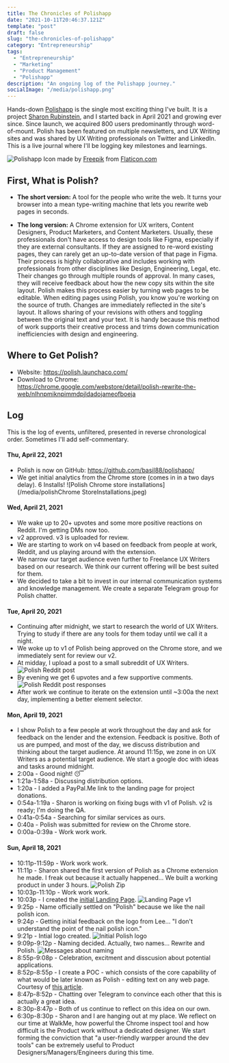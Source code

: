 ```yaml
---
title: The Chronicles of Polishapp
date: "2021-10-11T20:46:37.121Z"
template: "post"
draft: false
slug: "the-chronicles-of-polishapp"
category: "Entrepreneurship"
tags:
  - "Entrepreneurship"
  - "Marketing"
  - "Product Management"
  - "Polishapp"
description: "An ongoing log of the Polishapp journey."
socialImage: "/media/polishapp.png"
---
```


Hands-down [Polishapp](https://polish.launchaco.com/) is the single most exciting thing I've built. It is a project [Sharon Rubinstein](https://www.linkedin.com/in/sharon-rubinstein/), and I started back in April 2021 and growing ever since. Since launch, we acquired 800 users predominantly through word-of-mount. Polish has been featured on multiple newsletters, and UX Writing sites and was shared by UX Writing professionals on Twitter and LinkedIn. This is a live journal where I'll be logging key milestones and learnings.

![Polishapp](/media/polishapp.png) Icon made by [Freepik](https://www.flaticon.com/authors/freepik) from [Flaticon.com](https://www.flaticon.com/)

## First, What is Polish?
- **The short version:**
A tool for the people who write the web. It turns your browser into a mean type-writing machine that lets you rewrite web pages in seconds.

- **The long version:**
A Chrome extension for UX writers, Content Designers, Product Marketers, and Content Marketers. Usually, these professionals don't have access to design tools like Figma, especially if they are external consultants. If they are assigned to re-word existing pages, they can rarely get an up-to-date version of that page in Figma. Their process is highly collaborative and includes working with professionals from other disciplines like Design, Engineering, Legal, etc. Their changes go through multiple rounds of approval. In many cases, they will receive feedback about how the new copy sits within the site layout.
Polish makes this process easier by turning web pages to be editable. 
When editing pages using Polish, you know you're working on the source of truth. Changes are immediately reflected in the site's layout. It allows sharing of your revisions with others and toggling between the original text and your text.
It is handy because this method of work supports their creative process and trims down communication inefficiencies with design and engineering.

## Where to Get Polish?
- Website: https://polish.launchaco.com/
- Download to Chrome: https://chrome.google.com/webstore/detail/polish-rewrite-the-web/nlhnpmiknpimmdpjldadojameofboeja

## Log
This is the log of events, unfiltered, presented in reverse chronological order. Sometimes I'll add self-commentary.

#### Thu, April 22, 2021
- Polish is now on GitHub: https://github.com/basil88/polishapp/
- We get initial analytics from the Chrome store (comes in in a two days delay). 6 Installs! 
![Polish Chrome store installations](/media/polishChrome StoreInstallations.jpeg)

#### Wed, April 21, 2021
- We wake up to 20+ upvotes and some more positive reactions on Reddit. I'm getting DMs now too.
- v2 approved. v3 is uploaded for review.
- We are starting to work on v4 based on feedback from people at work, Reddit, and us playing around with the extension.
- We narrow our target audience even further to Freelance UX Writers based on our research. We think our current offering will be best suited for them.
- We decided to take a bit to invest in our internal communication systems and knowledge management. We create a separate Telegram group for Polish chatter.


#### Tue, April 20, 2021
- Continuing after midnight, we start to research the world of UX Writers. Trying to study if there are any tools for them today until we call it a night. 
- We woke up to v1 of Polish being approved on the Chrome store, and we immediately sent for review our v2. 
- At midday, I upload a post to a small subreddit of UX Writers.
![Polish Reddit post](/media/polishredditpost.png)
- By evening we get 6 upvotes and a few supportive comments.
![Polish Reddit post responses](/media/polishredditpostresponses.jpeg)
- After work we continue to iterate on the extension until ~3:00a the next day, implementing a better element selector.

#### Mon, April 19, 2021
- I show Polish to a few people at work throughout the day and ask for feedback on the lender and the extension. Feedback is positive. Both of us are pumped, and most of the day, we discuss distribution and thinking about the target audience. At around 11:15p, we zone in on UX Writers as a potential target audience. We start a google doc with ideas and tasks around midnight. 
- 2:00a - Good night! 😴
- 1:21a-1:58a - Discussing distribution options.
- 1:20a - I added a PayPal.Me link to the landing page for project donations.
- 0:54a-1:19a - Sharon is working on fixing bugs with v1 of Polish. v2 is ready; I'm doing the QA.
- 0:41a-0:54a - Searching for similar services as ours.
- 0:40a - Polish was submitted for review on the Chrome store.
- 0:00a-0:39a - Work work work.

#### Sun, April 18, 2021
- 10:11p-11:59p - Work work work.
- 11:11p - Sharon shared the first version of Polish as a Chrome extension he made. I freak out because it actually happened... We built a working product in under 3 hours.
![Polish Zip](/media/polishzip.png)
- 10:03p-11:10p - Work work work.
- 10:03p - I created the [initial Landing Page](https://polish.launchaco.com/).
![Landing Page v1](/media/LandingPagev1.png)
- 9:25p - Name officially settled on "Polish" because we like the nail polish icon.
- 9:24p - Getting initial feedback on the logo from Lee... "I don't understand the point of the nail polish icon."
- 9:21p - Intial logo created.
![Initial Polish logo](/media/initialPolishLogo.jpg)
- 9:09p-9:12p - Naming decided. Actually, two names... Rewrite and Polish.
![Messages about naming](/media/namingConversationPolish.png)
- 8:55p-9:08p - Celebration, excitment and disscusion about potential applications.
- 8:52p-8:55p - I create a POC - which consists of the core capability of what would be later known as Polish - editing text on any web page. Courtesy of [this article](https://www.pagecloud.com/blog/how-to-edit-your-website).
- 8:47p-8:52p - Chatting over Telegram to convince each other that this is actually a great idea.
- 8:30p-8:47p - Both of us continue to reflect on this idea on our own.
- 6:30p-8:30p - Sharon and I are hanging out at my place. We reflect on our time at WalkMe, how powerful the Chrome inspect tool and how difficult is the Product work without a dedicated designer. We start forming the conviction that "a user-friendly warpper around the dev tools" can be extremely useful to Product Designers/Managers/Engineers during this time.


